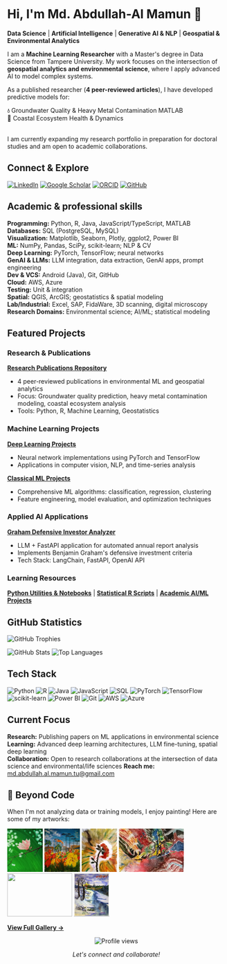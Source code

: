 # Hi, I'm Md. Abdullah-Al Mamun 👋
**Data Science** | **Artificial Intelligence** | **Generative AI & NLP** | **Geospatial & Environmental Analytics**

I am a **Machine Learning Researcher** with a Master's degree in Data Science from Tampere University. My work focuses on the intersection of **geospatial analytics and environmental science**, where I apply advanced AI to model complex systems.

As a published researcher (**4 peer-reviewed articles**), I have developed predictive models for:
    <p>
<strong>💧</strong>  Groundwater Quality & Heavy Metal Contamination MATLAB<br>
<strong>🌊</strong>  Coastal Ecosystem Health & Dynamics<br>
<strong></strong><br>
</p>

I am currently expanding my research portfolio in preparation for doctoral studies and am open to academic collaborations.

## Connect & Explore

[![LinkedIn](https://img.shields.io/badge/LinkedIn-Profile-0A66C2?style=flat&logo=linkedin&logoColor=white)](https://www.linkedin.com/in/md-abdullah-al-mamun-a23416b8/)
[![Google Scholar](https://img.shields.io/badge/Google%20Scholar-Profile-4285F4?style=flat&logo=google-scholar&logoColor=white)](https://scholar.google.com/citations?user=6iTitIQAAAAJ&hl=en&authuser=1)
[![ORCID](https://img.shields.io/badge/ORCID-0009--0001--6749--9171-A6CE39?style=flat&logo=orcid&logoColor=white)](https://orcid.org/0009-0001-6749-9171)
[![GitHub](https://img.shields.io/badge/GitHub-Abdullah--TU-181717?style=flat&logo=github&logoColor=white)](https://github.com/Abdullah-TU)

## Academic & professional skills
<p>
<strong>Programming:</strong> Python, R, Java, JavaScript/TypeScript, MATLAB<br>
<strong>Databases:</strong> SQL (PostgreSQL, MySQL)<br>
<strong>Visualization:</strong> Matplotlib, Seaborn, Plotly, ggplot2, Power BI<br>
<strong>ML:</strong> NumPy, Pandas, SciPy, scikit-learn; NLP &amp; CV<br>
<strong>Deep Learning:</strong> PyTorch, TensorFlow; neural networks<br>
<strong>GenAI &amp; LLMs:</strong> LLM integration, data extraction, GenAI apps, prompt engineering<br>
<strong>Dev &amp; VCS:</strong> Android (Java), Git, GitHub<br>
<strong>Cloud:</strong> AWS, Azure<br>
<strong>Testing:</strong> Unit &amp; integration<br>
<strong>Spatial:</strong> QGIS, ArcGIS; geostatistics &amp; spatial modeling<br>
<strong>Lab/Industrial:</strong> Excel, SAP, FidaWare, 3D scanning, digital microscopy<br>
<strong>Research Domains:</strong> Environmental science; AI/ML; statistical modeling
</p>

##  Featured Projects

###  Research & Publications
[**Research Publications Repository**](https://github.com/Abdullah-TU/Research-Publications)
- 4 peer-reviewed publications in environmental ML and geospatial analytics
- Focus: Groundwater quality prediction, heavy metal contamination modeling, coastal ecosystem analysis
- Tools: Python, R, Machine Learning, Geostatistics

### Machine Learning Projects
[**Deep Learning Projects**](https://github.com/Abdullah-TU/Deep-Learning-Projects)
- Neural network implementations using PyTorch and TensorFlow
- Applications in computer vision, NLP, and time-series analysis

[**Classical ML Projects**](https://github.com/Abdullah-TU/Machine-Learning-projects)
- Comprehensive ML algorithms: classification, regression, clustering
- Feature engineering, model evaluation, and optimization techniques

### Applied AI Applications
[**Graham Defensive Investor Analyzer**](https://github.com/Abdullah-TU/Graham-Defensive-Investor-Analyzer)
- LLM + FastAPI application for automated annual report analysis
- Implements Benjamin Graham's defensive investment criteria
- Tech Stack: LangChain, FastAPI, OpenAI API

### Learning Resources
[**Python Utilities & Notebooks**](https://github.com/Abdullah-TU/Python) | [**Statistical R Scripts**](https://github.com/Abdullah-TU/Statistical-R-Language) | [**Academic AI/ML Projects**](https://github.com/Abdullah-TU/Academic-Projects-in-AI-and-ML)

## GitHub Statistics

<p align="left">
  <img src="https://github-profile-trophy.vercel.app/?username=Abdullah-TU&theme=tokyonight&no-frame=true&row=1&column=6" alt="GitHub Trophies" />
</p>
<p align="left">
  <img src="https://github-readme-stats.vercel.app/api?username=Abdullah-TU&show_icons=true&theme=tokyonight&hide_border=true&count_private=true" alt="GitHub Stats" height="165" />
  <img src="https://github-readme-stats.vercel.app/api/top-langs/?username=Abdullah-TU&layout=compact&theme=tokyonight&hide_border=true" alt="Top Languages" height="165" />
</p>

## Tech Stack
![Python](https://img.shields.io/badge/Python-3776AB?style=for-the-badge&logo=python&logoColor=white)
![R](https://img.shields.io/badge/R-276DC3?style=for-the-badge&logo=r&logoColor=white)
![Java](https://img.shields.io/badge/Java-ED8B00?style=for-the-badge&logo=java&logoColor=white)
![JavaScript](https://img.shields.io/badge/JavaScript-F7DF1E?style=for-the-badge&logo=javascript&logoColor=black)
![SQL](https://img.shields.io/badge/SQL-4479A1?style=for-the-badge&logo=postgresql&logoColor=white)
![PyTorch](https://img.shields.io/badge/PyTorch-EE4C2C?style=for-the-badge&logo=pytorch&logoColor=white)
![TensorFlow](https://img.shields.io/badge/TensorFlow-FF6F00?style=for-the-badge&logo=tensorflow&logoColor=white)
![scikit-learn](https://img.shields.io/badge/scikit--learn-F7931E?style=for-the-badge&logo=scikit-learn&logoColor=white)
![Power BI](https://img.shields.io/badge/Power%20BI-F2C811?style=for-the-badge&logo=power-bi&logoColor=black)
![Git](https://img.shields.io/badge/Git-F05032?style=for-the-badge&logo=git&logoColor=white)
![AWS](https://img.shields.io/badge/AWS-232F3E?style=for-the-badge&logo=amazon-aws&logoColor=white)
![Azure](https://img.shields.io/badge/Azure-0078D4?style=for-the-badge&logo=microsoft-azure&logoColor=white)

## Current Focus

**Research:** Publishing papers on ML applications in environmental science  
**Learning:** Advanced deep learning architectures, LLM fine-tuning, spatial deep learning  
**Collaboration:** Open to research collaborations at the intersection of data science and environmental/life sciences
**Reach me:** md.abdullah.al.mamun.tu@gmail.com

## 🎨 Beyond Code

When I'm not analyzing data or training models, I enjoy painting! Here are some of my artworks:

<p float="right">
<img src="https://github.com/Abdullah-TU/My-Paintings/blob/master/Magnolia.jpg" width="82" height="100">
<img src="https://github.com/Abdullah-TU/My-Paintings/blob/master/leppavara.jpg" width="82" height="100">
<img src="https://github.com/Abdullah-TU/My-Paintings/blob/master/Shimul.jpg" width="82" height="100">
<img src="https://github.com/Abdullah-TU/My-Paintings/blob/master/Global%20warming.jpg" width="150" height="100">
<img src="https://github.com/Abdullah-TU/My-Paintings/blob/master/baltic%20sea.jpg" width="150" height="100">
<img src="https://github.com/Abdullah-TU/My-Paintings/blob/master/magazine.PNG" width="82" height="100">
</p>

[**View Full Gallery →**](https://github.com/Abdullah-TU/My-Paintings)

<p align="center">
  <img src="https://komarev.com/ghpvc/?username=Abdullah-TU&color=blueviolet&style=flat-square&label=Profile+Views" alt="Profile views" />
</p>

<p align="center">
  <i> Let's connect and collaborate!</i>
</p>
